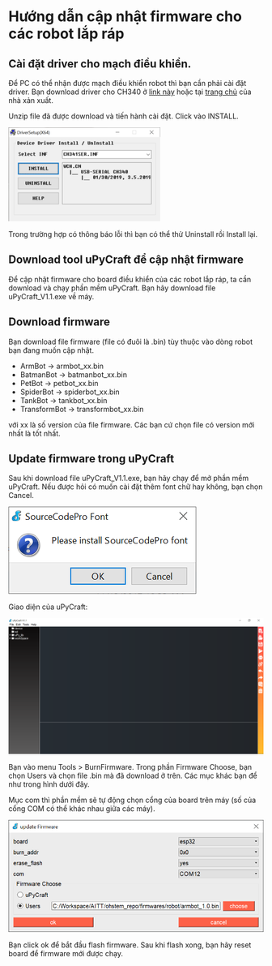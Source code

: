 # Hướng dẫn cập nhật firmware cho các robot lắp ráp
## Cài đặt driver cho mạch điều khiển.
Để PC có thể nhận được mạch điều khiển robot thì bạn cần phải cài đặt driver. Bạn download driver cho CH340 ở [link này](https://ohstem.vn/wp-content/uploads/2021/01/CH341SER.zip "Driver cho CH340") hoặc tại [trang chủ](http://www.wch.cn/download/CH341SER_EXE.html) của nhà xản xuất.

Unzip file đã được download và tiến hành cài đặt. Click vào INSTALL.

![Image](../images/ch340.png?raw=true)

Trong trường hợp có thông báo lỗi thì bạn có thể thử Uninstall rồi Install lại.

## Download tool uPyCraft để cập nhật firmware
Để cập nhật firmware cho board điều khiển của các robot lắp ráp, ta cần download và chạy phần mềm uPyCraft.
Bạn hãy download file uPyCraft_V1.1.exe về máy.

## Download firmware
Bạn download file firmware (file có đuôi là .bin) tùy thuộc vào dòng robot bạn đang muốn cập nhật.
- ArmBot -> armbot_xx.bin
- BatmanBot -> batmanbot_xx.bin
- PetBot -> petbot_xx.bin
- SpiderBot -> spiderbot_xx.bin
- TankBot -> tankbot_xx.bin
- TransformBot -> transformbot_xx.bin

với xx là số version của file firmware. Các bạn cứ chọn file có version mới nhất là tốt nhất.

## Update firmware trong uPyCraft
Sau khi download file uPyCraft_V1.1.exe, bạn hãy chạy để mở phần mềm uPyCraft. Nếu được hỏi có muốn cài đặt thêm font chữ hay không, bạn chọn Cancel.

![Image](../images/upycraft_install_font.png?raw=true)

Giao diện của uPyCraft:

![Image](../images/upycraft.png?raw=true)

Bạn vào menu Tools > BurnFirmware. Trong phần Firmware Choose, bạn chọn Users và chọn file .bin mà đã download ở trên. Các mục khác bạn để như trong hình dưới đây.

Mục com thì phần mềm sẽ tự động chọn cổng của board trên máy (số của cổng COM có thể khác nhau giữa các máy).

![Image](../images/upycraft_burn_firmware.png?raw=true)

Bạn click ok để bắt đầu flash firmware. Sau khi flash xong, bạn hãy reset board để firmware mới được chạy.
